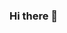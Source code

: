 ### Hi there 👋

<!--
**MintCollie/MintCollie** is a ✨ _special_ ✨ repository because its `README.md` (this file) appears on your GitHub profile.

Here are some ideas to get you started:

- 🔭 I’m currently working on getting all my websites running through Traefik
- 🌱 I’m currently learning ... C
- 👯 I’m looking to collaborate on ... anything thats a good starting project
- 🤔 I’m looking for help with ... learning basic programming skills
- 💬 Ask me about ... anything
- 📫 How to reach me: ... @mintcollie on social media or telegram
- ⚡ Fun fact: ... Loves gundam, mechanical keyboards and furry things!
-->
